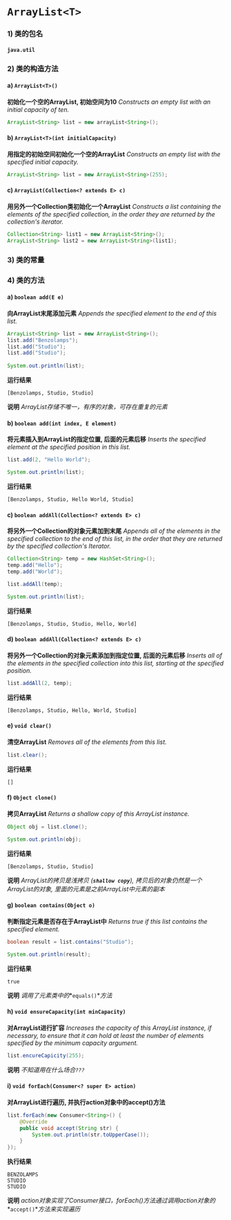 # ```ArrayList<T>```
### 1) 类的包名
#### ```java.util```
### 2) 类的构造方法
#### a) ```ArrayList<T>()```
**初始化一个空的ArrayList, 初始空间为10**
*Constructs an empty list with an initial capacity of ten.*
``` java
ArrayList<String> list = new arrayList<String>();
```
#### b) ```ArrayList<T>(int initialCapacity)```
**用指定的初始空间初始化一个空的ArrayList**
*Constructs an empty list with the specified initial capacity.*
``` java
ArrayList<String> list = new ArrayList<String>(255);
```
#### c) ```ArrayList(Collection<? extends E> c)```
**用另外一个Collection类初始化一个ArrayList**
*Constructs a list containing the elements of the specified collection, in the order they are returned by the collection's iterator.*
``` java
Collection<String> list1 = new ArrayList<String>();
ArrayList<String> list2 = new ArrayList<String>(list1);
```

### 3) 类的常量

### 4) 类的方法
#### a) ```boolean add(E e)```
**向ArrayList末尾添加元素**
*Appends the specified element to the end of this list.*
``` java
ArrayList<String> list = new ArrayList<String>();
list.add("Benzolamps");
list.add("Studio");
list.add("Studio");
		
System.out.println(list);
```
**运行结果**
```
[Benzolamps, Studio, Studio]
```
**说明**
*ArrayList存储不唯一，有序的对象，可存在重复的元素*

#### b) ```boolean add(int index, E element)```
**将元素插入到ArrayList的指定位置, 后面的元素后移**
*Inserts the specified element at the specified position in this list.*
``` java
list.add(2, "Hello World");

System.out.println(list);
```
**运行结果**
```
[Benzolamps, Studio, Hello World, Studio]
```

#### c) ```boolean addAll(Collection<? extends E> c)```
**将另外一个Collection的对象元素加到末尾**
*Appends all of the elements in the specified collection to the end of this list, in the order that they are returned by the specified collection's Iterator.*
```java
Collection<String> temp = new HashSet<String>();
temp.add("Hello");
temp.add("World");

list.addAll(temp);

System.out.println(list);
```
**运行结果**
```
[Benzolamps, Studio, Studio, Hello, World]
```

#### d) ```boolean addAll(Collection<? extends E> c)```
**将另外一个Collection的对象元素添加到指定位置, 后面的元素后移**
*Inserts all of the elements in the specified collection into this list, starting at the specified position.*
```java
list.addAll(2, temp);
```
**运行结果**
```
[Benzolamps, Studio, Hello, World, Studio]
```

#### e) ```void clear()```
**清空ArrayList**
*Removes all of the elements from this list.*
```java
list.clear();
```
**运行结果**
```
[]
```

#### f) ```Object clone()```
**拷贝ArrayList**
*Returns a shallow copy of this ArrayList instance.*
```java
Object obj = list.clone();

System.out.println(obj);
```
**运行结果**
```
[Benzolamps, Studio, Studio]
```
**说明**
*ArrayList的拷贝是浅拷贝 (**```shallow copy```**), 拷贝后的对象仍然是一个ArrayList的对象, 里面的元素是之前ArrayList中元素的副本*

#### g) ```boolean contains(Object o)```
**判断指定元素是否存在于ArrayList中**
*Returns true if this list contains the specified element.*
```java
boolean result = list.contains("Studio");

System.out.println(result);
```
**运行结果**
```
true
```
**说明**
*调用了元素类中的**```equals()```**方法*

#### h) ```void ensureCapacity(int minCapacity)```
**对ArrayList进行扩容**
*Increases the capacity of this ArrayList instance, if necessary, to ensure that it can hold at least the number of elements specified by the minimum capacity argument.*
```java
list.encureCapicity(255);
```
**说明**
*不知道用在什么场合```???```*

#### i) ```void forEach(Consumer<? super E> action)```
**对ArrayList进行遍历, 并执行action对象中的accept()方法**
```java
list.forEach(new Consumer<String>() {
	@Override
	public void accept(String str) {
		System.out.println(str.toUpperCase());
	}
});
```
**执行结果**
```
BENZOLAMPS
STUDIO
STUDIO
```
**说明**
*action对象实现了Consumer接口，forEach()方法通过调用action对象的**```accept()```**方法来实现遍历*

















